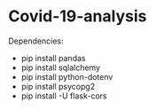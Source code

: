 # Covid-19-analysis

Dependencies:
* pip install pandas
* pip install sqlalchemy
* pip install python-dotenv
* pip install psycopg2
* pip install -U flask-cors
